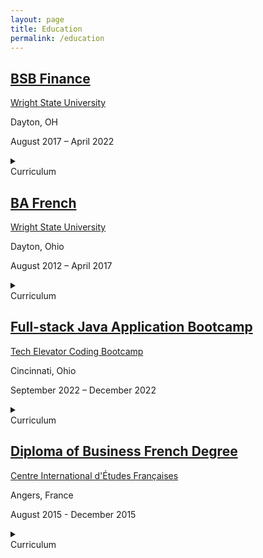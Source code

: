 ```yaml
---
layout: page
title: Education
permalink: /education
---
```


<h2><a href="https://business.wright.edu/finance-and-financial-services/bachelor-of-science-in-business-finance-major" target="_blank">BSB Finance</a></h2>
<div class="experience-wrapper">
   <div class="experience-row">
      <div class="icon-wrapper"><i class="fa-solid fa-school"></i></div>
      <p><a href="https://www.wright.edu/" target="_blank">Wright State University</a></p>
   </div>
   <div class="experience-row">
      <div class="icon-wrapper"><i class="fa-solid fa-location-pin"></i></div>
      <p>Dayton, OH</p>
   </div>
   <div class="experience-row">
      <div class="icon-wrapper"><i class="fa-regular fa-calendar-days"></i></div>
      <p>August 2017 – April 2022</p>
   </div>
   <details><summary><div class="summary-title">Curriculum</div></summary>
     <p>
         <div class="summary-icon">■</div> 
              <div class="summary-item">Financial Analysis</div>
         <div class="summary-icon">■</div> 
              <div class="summary-item">Financial Reporting</div>
         <div class="summary-icon">■</div> 
              <div class="summary-item">Accounting</div>
         <div class="summary-icon">■</div>
              <div class="summary-item">Business Analysis</div>
         <div class="summary-icon">■</div>
              <div class="summary-item">Data Analytics</div>
         <div class="summary-icon">■</div>
              <div class="summary-item">General Educational Requirements</div>
     </p>
  </details>  
</div>

<h2><a href="https://liberal-arts.wright.edu/social-sciences-and-international-studies/bachelor-of-arts-in-french" target="_blank">BA French</a></h2>
<div class="experience-wrapper">
    <div class="experience-row">
       <div class="icon-wrapper"><i class="fa-solid fa-school"></i></div>
       <p><a href="https://www.wright.edu/" target="_blank">Wright State University</a></p>
    </div>
    <div class="experience-row">
       <div class="icon-wrapper"><i class="fa-solid fa-location-pin"></i></div>
       <p>Dayton, Ohio</p>
    </div>
    <div class="experience-row">
       <div class="icon-wrapper"><i class="fa-regular fa-calendar-days"></i></div>
       <p>August 2012 – April 2017</p>
    </div>
    <details><summary><div class="summary-title">Curriculum</div></summary>
       <p>
         <div class="summary-icon">■</div> 
              <div class="summary-item">French Language</div>
         <div class="summary-icon">■</div> 
              <div class="summary-item">French Art History</div>
         <div class="summary-icon">■</div> 
              <div class="summary-item">French History</div>
         <div class="summary-icon">■</div>
              <div class="summary-item">French Political Science</div>
         <div class="summary-icon">■</div>
              <div class="summary-item">Extracurricular Courses</div>
         <div class="summary-icon">■</div>
              <div class="summary-item">Arabic Language Minor</div>
         <div class="summary-icon">■</div>
              <div class="summary-item">General Education Requirements</div>
       </p>
   </details>
</div>

<h2><a href="https://www.techelevator.com/" target="_blank">Full-stack Java Application Bootcamp</a></h2>
<div class="experience-wrapper">
    <div class="experience-row">
       <div class="icon-wrapper"><i class="fa-solid fa-school"></i></div>
       <p><a href="https://www.techelevator.com/" target="_blank">Tech Elevator Coding Bootcamp</a></p>
    </div>
    <div class="experience-row">
       <div class="icon-wrapper"><i class="fa-solid fa-location-pin"></i></div>
       <p>Cincinnati, Ohio</p>
    </div>
    <div class="experience-row">
       <div class="icon-wrapper"><i class="fa-regular fa-calendar-days"></i></div>
       <p>September 2022 – December 2022</p>
    </div>
    <details><summary><div class="summary-title">Curriculum</div></summary>
    <p>
      <div class="summary-icon">■</div> 
           <div class="summary-item">Java Programming</div>
      <div class="summary-icon">■</div> 
           <div class="summary-item">SQL Databases</div>
      <div class="summary-icon">■</div> 
           <div class="summary-item">JavaScript</div>
      <div class="summary-icon">■</div>
           <div class="summary-item">SpringBoot</div>
      <div class="summary-icon">■</div>
           <div class="summary-item">HTML, CSS, and Git</div>
      <div class="summary-icon">■</div>
           <div class="summary-item">Vue.js, IntelliJ</div>
      <div class="summary-icon">■</div>
           <div class="summary-item">Unit Testing (JUnit), E/R diagrams, Integration Testing</div>
    </p>
    </details>  
</div>

<h2><a href="https://www.cidef.uco.fr/navigation/academics/certifications/certificates-7821.kjsp" target="_blank">Diploma of Business French Degree</a></h2>
<div class="experience-wrapper">
    <div class="experience-row">
       <div class="icon-wrapper"><i class="fa-solid fa-school"></i></div>
       <p><a href="https://www.cidef.uco.fr/" target="_blank">Centre International d'Études Françaises</a></p>
    </div>
    <div class="experience-row">
       <div class="icon-wrapper"><i class="fa-solid fa-location-pin"></i></div>
       <p>Angers, France</p>
    <div>
    <div class="experience-row">
       <div class="icon-wrapper"><i class="fa-regular fa-calendar-days"></i></div>
       <p>August 2015 - December 2015</p>
    </div>
    <details><summary><div class="summary-title">Curriculum</div></summary>
    <p>
      <div class="summary-icon">■</div> 
           <div class="summary-item">French Language</div>
      <div class="summary-icon">■</div> 
           <div class="summary-item">French Art History</div>
      <div class="summary-icon">■</div> 
           <div class="summary-item">French History</div>
      <div class="summary-icon">■</div>
           <div class="summary-item">French Political Science</div>
      <div class="summary-icon">■</div>
           <div class="summary-item">Extracurricular Courses</div>
      <div class="summary-icon">■</div>
           <div class="summary-item">Achieved C1 Level Certification</div>
    </p>
    </details>
</div>

